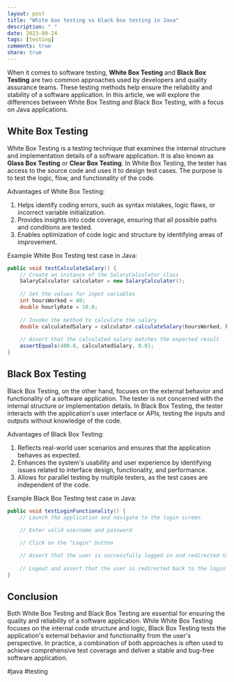 ```yaml
---
layout: post
title: "White box testing vs black box testing in Java"
description: " "
date: 2023-09-24
tags: [testing]
comments: true
share: true
---
```


When it comes to software testing, **White Box Testing** and **Black Box Testing** are two common approaches used by developers and quality assurance teams. These testing methods help ensure the reliability and stability of a software application. In this article, we will explore the differences between White Box Testing and Black Box Testing, with a focus on Java applications.

## White Box Testing

White Box Testing is a testing technique that examines the internal structure and implementation details of a software application. It is also known as **Glass Box Testing** or **Clear Box Testing**. In White Box Testing, the tester has access to the source code and uses it to design test cases. The purpose is to test the logic, flow, and functionality of the code.

Advantages of White Box Testing:

1. Helps identify coding errors, such as syntax mistakes, logic flaws, or incorrect variable initialization.
2. Provides insights into code coverage, ensuring that all possible paths and conditions are tested.
3. Enables optimization of code logic and structure by identifying areas of improvement.

Example White Box Testing test case in Java:

```java
public void testCalculateSalary() {
    // Create an instance of the SalaryCalculator class
    SalaryCalculator calculator = new SalaryCalculator();
    
    // Set the values for input variables
    int hoursWorked = 40;
    double hourlyRate = 10.0;
    
    // Invoke the method to calculate the salary
    double calculatedSalary = calculator.calculateSalary(hoursWorked, hourlyRate);
    
    // Assert that the calculated salary matches the expected result
    assertEquals(400.0, calculatedSalary, 0.0);
}
```

## Black Box Testing

Black Box Testing, on the other hand, focuses on the external behavior and functionality of a software application. The tester is not concerned with the internal structure or implementation details. In Black Box Testing, the tester interacts with the application's user interface or APIs, testing the inputs and outputs without knowledge of the code.

Advantages of Black Box Testing:

1. Reflects real-world user scenarios and ensures that the application behaves as expected.
2. Enhances the system's usability and user experience by identifying issues related to interface design, functionality, and performance.
3. Allows for parallel testing by multiple testers, as the test cases are independent of the code.

Example Black Box Testing test case in Java:

```java
public void testLoginFunctionality() {
    // Launch the application and navigate to the login screen
    
    // Enter valid username and password

    // Click on the "Login" button

    // Assert that the user is successfully logged in and redirected to the home screen
    
    // Logout and assert that the user is redirected back to the login screen
}
```

## Conclusion

Both White Box Testing and Black Box Testing are essential for ensuring the quality and reliability of a software application. While White Box Testing focuses on the internal code structure and logic, Black Box Testing tests the application's external behavior and functionality from the user's perspective. In practice, a combination of both approaches is often used to achieve comprehensive test coverage and deliver a stable and bug-free software application.

#java #testing